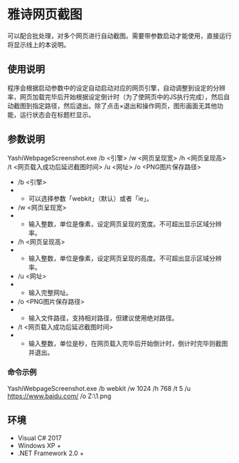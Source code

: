 # 雅诗网页截图
可以配合批处理，对多个网页进行自动截图。需要带参数启动才能使用，直接运行将显示线上的本说明。
## 使用说明
程序会根据启动参数中的设定自动启动对应的网页引擎，自动调整到设定的分辨率，网页加载完毕后开始根据设定倒计时（为了使网页中的JS执行完成），然后自动截图到指定路径，然后退出。除了点击×退出和操作网页，图形画面无其他功能，运行状态会在标题栏显示。
## 参数说明
YashiWebpageScreenshot.exe /b <引擎> /w <网页呈现宽> /h <网页呈现高> /t <网页载入成功后延迟截图时间> /u <网址> /o <PNG图片保存路径>
- /b <引擎>
- - 可以选择参数「webkit」（默认）或者「ie」。
- /w <网页呈现宽>
- - 输入整数，单位是像素，设定网页呈现的宽度。不可超出显示区域分辨率。
- /h <网页呈现高>
- - 输入整数，单位是像素，设定网页呈现的高度。不可超出显示区域分辨率。
- /u <网址>
- - 输入完整网址。
- /o <PNG图片保存路径>
- - 输入文件路径，支持相对路径，但建议使用绝对路径。
- /t <网页载入成功后延迟截图时间>
- - 输入整数，单位是秒，在网页载入完毕后开始倒计时，倒计时完毕则截图并退出。
### 命令示例
YashiWebpageScreenshot.exe /b webkit /w 1024 /h 768 /t 5 /u https://www.baidu.com/ /o Z:\1.png
## 环境
- Visual C# 2017
- Windows XP +
- .NET Framework 2.0 +